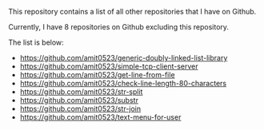 This repository contains a list of all other repositories that I have on Github.

Currently, I have 8 repositories on Github excluding this repository.

The list is below:

* https://github.com/amit0523/generic-doubly-linked-list-library
* https://github.com/amit0523/simple-tcp-client-server
* https://github.com/amit0523/get-line-from-file
* https://github.com/amit0523/check-line-length-80-characters
* https://github.com/amit0523/str-split
* https://github.com/amit0523/substr
* https://github.com/amit0523/str-join
* https://github.com/amit0523/text-menu-for-user
